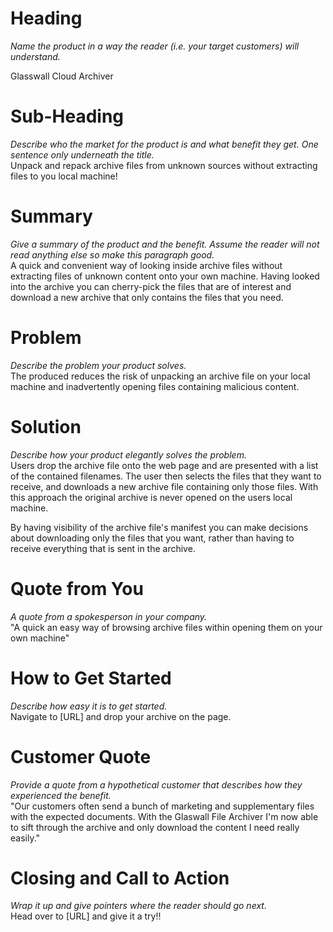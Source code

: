 # Heading
_Name the product in a way the reader (i.e. your target customers) will understand._

Glasswall Cloud Archiver

# Sub-Heading
_Describe who the market for the product is and what benefit they get. One sentence only underneath the title._\
Unpack and repack archive files from unknown sources without extracting files to you local machine!

# Summary 
_Give a summary of the product and the benefit. Assume the reader will not read anything else so make this paragraph good._\
A quick and convenient way of looking inside archive files without extracting files of unknown content onto your own machine. Having looked into the archive you can cherry-pick the files that are of interest and download a new archive that only contains the files that you need.

# Problem 
_Describe the problem your product solves._\
The produced reduces the risk of unpacking an archive file on your local machine and inadvertently opening files containing malicious content. 

# Solution 
_Describe how your product elegantly solves the problem._\
Users drop the archive file onto the web page and are presented with a list of the contained filenames. The user then selects the files that they want to receive, and downloads a new archive file containing only those files. With this approach the original archive is never opened on the users local machine.

By having visibility of the archive file's manifest you can make decisions about downloading only the files that you want, rather than having to receive everything that is sent in the archive.

# Quote from You 
_A quote from a spokesperson in your company._\
"A quick an easy way of browsing archive files within opening them on your own machine" 

# How to Get Started 
_Describe how easy it is to get started._\
Navigate to [URL] and drop your archive on the page.

# Customer Quote 
_Provide a quote from a hypothetical customer that describes how they experienced the benefit._\
"Our customers often send a bunch of marketing and supplementary files with the expected documents. With the Glaswall File Archiver I'm now able to sift through the archive and only download the content I need really easily." 

# Closing and Call to Action 
_Wrap it up and give pointers where the reader should go next._\
Head over to [URL] and give it a try!!
